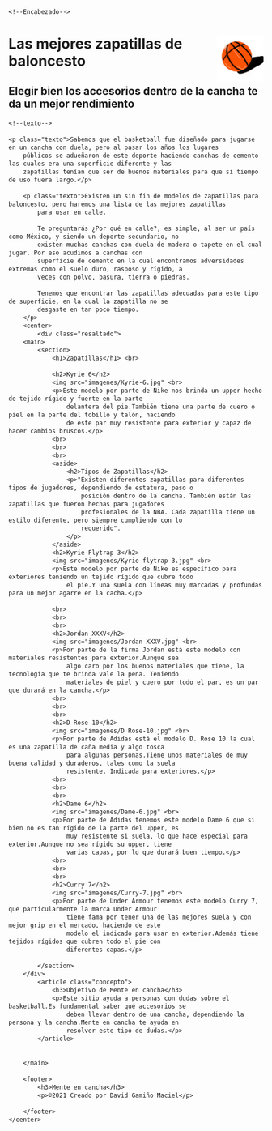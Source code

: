 
<html lang="es">

<head>
    <meta charset="UTF-8">
    <title>Mente en cancha</title>
    <link rel="stylesheet" type="text/css" href="estilos.css">
    
</head>

<body>

    <!--Encabezado-->
<div>
    <heder> <img src="imagenes/Mente-en-cancha-logo.png" width="92px"
        style="float: right;">
    </heder>
    <h1>Las mejores zapatillas de baloncesto</h1>
    <h2>Elegir bien los accesorios dentro de la cancha te da un mejor rendimiento</h2>
    
</div>

    <!--texto-->
    
    <p class="texto">Sabemos que el basketball fue diseñado para jugarse en un cancha con duela, pero al pasar los años los lugares
        públicos se adueñaron de este deporte haciendo canchas de cemento las cuales era una superficie diferente y las
        zapatillas tenían que ser de buenos materiales para que si tiempo de uso fuera largo.</p>

        <p class="texto">Existen un sin fin de modelos de zapatillas para baloncesto, pero haremos una lista de las mejores zapatillas
            para usar en calle.

            Te preguntarás ¿Por qué en calle?, es simple, al ser un país como México, y siendo un deporte secundario, no
            existen muchas canchas con duela de madera o tapete en el cual jugar. Por eso acudimos a canchas con
            superficie de cemento en la cual encontramos adversidades extremas como el suelo duro, rasposo y rígido, a
            veces con polvo, basura, tierra o piedras.

            Tenemos que encontrar las zapatillas adecuadas para este tipo de superficie, en la cual la zapatilla no se
            desgaste en tan poco tiempo.
        </p>
        <center>
            <div class="resaltado">
        <main>
            <section>
                <h1>Zapatillas</h1> <br>

                <h2>Kyrie 6</h2>
                <img src="imagenes/Kyrie-6.jpg" <br>
                <p>Este modelo por parte de Nike nos brinda un upper hecho de tejido rígido y fuerte en la parte
                    delantera del pie.También tiene una parte de cuero o piel en la parte del tobillo y talón, haciendo
                    de este par muy resistente para exterior y capaz de hacer cambios bruscos.</p>
                <br>
                <br>
                <br>
                <aside>
                    <h2>Tipos de Zapatillas</h2>
                    <p>"Existen diferentes zapatillas para diferentes tipos de jugadores, dependiendo de estatura, peso o
                        posición dentro de la cancha. También están las zapatillas que fueron hechas para jugadores
                        profesionales de la NBA. Cada zapatilla tiene un estilo diferente, pero siempre cumpliendo con lo
                        requerido".
                    </p>
                </aside>
                <h2>Kyrie Flytrap 3</h2>
                <img src="imagenes/Kyrie-flytrap-3.jpg" <br>
                <p>Este modelo por parte de Nike es específico para exteriores teniendo un tejido rígido que cubre todo
                    el pie.Y una suela con líneas muy marcadas y profundas para un mejor agarre en la cacha.</p>
                      
                <br>
                <br>
                <br>
                <h2>Jordan XXXV</h2>
                <img src="imagenes/Jordan-XXXV.jpg" <br>
                <p>Por parte de la firma Jordan está este modelo con materiales resistentes para exterior.Aunque sea
                    algo caro por los buenos materiales que tiene, la tecnología que te brinda vale la pena. Teniendo
                    materiales de piel y cuero por todo el par, es un par que durará en la cancha.</p>
                <br>
                <br>
                <br>
                <h2>D Rose 10</h2>
                <img src="imagenes/D Rose-10.jpg" <br>
                <p>Por parte de Adidas está el modelo D. Rose 10 la cual es una zapatilla de caña media y algo tosca
                    para algunas personas.Tiene unos materiales de muy buena calidad y duraderos, tales como la suela
                    resistente. Indicada para exteriores.</p>
                <br>
                <br>
                <br>
                <h2>Dame 6</h2>
                <img src="imagenes/Dame-6.jpg" <br>
                <p>Por parte de Adidas tenemos este modelo Dame 6 que si bien no es tan rígido de la parte del upper, es
                    muy resistente si suela, lo que hace especial para exterior.Aunque no sea rígido su upper, tiene
                    varias capas, por lo que durará buen tiempo.</p>
                <br>
                <br>
                <br>
                <h2>Curry 7</h2>
                <img src="imagenes/Curry-7.jpg" <br>
                <p>Por parte de Under Armour tenemos este modelo Curry 7, que particularmente la marca Under Armour
                    tiene fama por tener una de las mejores suela y con mejor grip en el mercado, haciendo de este
                    modelo el indicado para usar en exterior.Además tiene tejidos rígidos que cubren todo el pie con
                    diferentes capas.</p>

            </section>
        </div>
            <article class="concepto">
                <h3>Objetivo de Mente en cancha</h3>
                <p>Este sitio ayuda a personas con dudas sobre el basketball.Es fundamental saber qué accesorios se
                    deben llevar dentro de una cancha, dependiendo la persona y la cancha.Mente en cancha te ayuda en
                    resolver este tipo de dudas.</p>
            </article>
            
        
        </main>
    
        <footer>
            <h3>Mente en cancha</h3>
            <p>©2021 Creado por David Gamiño Maciel</p>
            
        </footer>
    </center>
</body>

</html>
